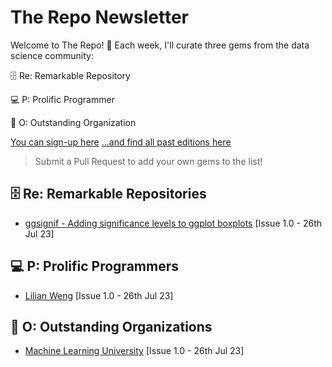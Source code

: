 # The Repo Newsletter

Welcome to The Repo! 🚀 Each week, I'll curate three gems from the data science community:

🗄️ Re: Remarkable Repository

💻 P: Prolific Programmer

🏢 O: Outstanding Organization

[You can sign-up here](https://www.ds-econ.com/#/portal/signup/free)
[...and find all past editions here](www.ds-econ.com/tag/repo/)

> Submit a Pull Request to add your own gems to the list!

## 🗄️ Re: Remarkable Repositories
- [ggsignif - Adding significance levels to ggplot boxplots](https://github.com/const-ae/ggsignif) [Issue 1.0 - 26th Jul 23]

## 💻 P: Prolific Programmers
- [Lilian Weng](https://lilianweng.github.io) [Issue 1.0 - 26th Jul 23]

## 🏢 O: Outstanding Organizations
- [Machine Learning University](https://mlu-explain.github.io) [Issue 1.0 - 26th Jul 23]